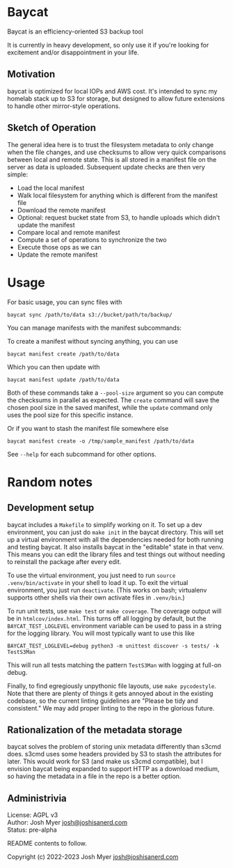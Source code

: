 # Baycat

Baycat is an efficiency-oriented S3 backup tool

It is currently in heavy development, so only use it if you're looking
for excitement and/or disappointment in your life.

## Motivation

baycat is optimized for local IOPs and AWS cost.  It's intended to
sync my homelab stack up to S3 for storage, but designed to allow
future extensions to handle other mirror-style operations.


## Sketch of Operation

The general idea here is to trust the filesystem metadata to only
change when the file changes, and use checksums to allow very quick
comparisons between local and remote state.  This is all stored in a
manifest file on the server as data is uploaded.  Subsequent update
checks are then very simple:

* Load the local manifest
* Walk local filesystem for anything which is different from the
  manifest file
* Download the remote manifest
* Optional: request bucket state from S3, to handle uploads which didn't update the manifest
* Compare local and remote manifest
* Compute a set of operations to synchronize the two
* Execute those ops as we can
* Update the remote manifest


# Usage

For basic usage, you can sync files with

`baycat sync /path/to/data s3://bucket/path/to/backup/`

You can manage manifests with the manifest subcommands:

To create a manifest without syncing anything, you can use

`baycat manifest create /path/to/data`

Which you can then update with

`baycat manifest update /path/to/data`

Both of these commands take a `--pool-size` argument so you can
compute the checksums in parallel as expected.  The `create` command
will save the chosen pool size in the saved manifest, while the
`update` command only uses the pool size for this specific instance.

Or if you want to stash the manifest file somewhere else

`baycat manifest create -o /tmp/sample_manifest /path/to/data`

See `--help` for each subcommand for other options.

# Random notes

## Development setup

baycat includes a `Makefile` to simplify working on it.  To set up a
dev environment, you can just do `make init` in the baycat directory.
This will set up a virtual environment with all the dependencies
needed for both running and testing baycat.  It also installs baycat
in the "editable" state in that venv.  This means you can edit the
library files and test things out without needing to reinstall the
package after every edit.

To use the virtual environment, you just need to run `source
.venv/bin/activate` in your shell to load it up.  To exit the virtual
environment, you just run `deactivate`.  (This works on bash;
virtualenv supports other shells via their own activate files in
`.venv/bin`.)

To run unit tests, use `make test` or `make coverage`.  The coverage
output will be in `htmlcov/index.html`.  This turns off all logging by
default, but the `BAYCAT_TEST_LOGLEVEL` environment variable can be
used to pass in a string for the logging library.  You will most
typically want to use this like

```
BAYCAT_TEST_LOGLEVEL=debug python3 -m unittest discover -s tests/ -k
TestS3Man
```

This will run all tests matching the pattern `TestS3Man` with logging
at full-on debug.

Finally, to find egregiously unpythonic file layouts, use `make
pycodestyle`.  Note that there are plenty of things it gets annoyed
about in the existing codebase, so the current linting guidelines are
"Please be tidy and consistent."  We may add proper linting to the
repo in the glorious future.



## Rationalization of the metadata storage

baycat solves the problem of storing unix metadata differently than
s3cmd does.  s3cmd uses some headers provided by S3 to stash the
attributes for later.  This would work for S3 (and make us s3cmd
compatible), but I envision baycat being expanded to support HTTP as a
download medium, so having the metadata in a file in the repo is a
better option.

## Administrivia

License: AGPL v3 <br/>
Author: Josh Myer <josh@joshisanerd.com> <br/>
Status: pre-alpha

README contents to follow.

Copyright (c) 2022-2023 Josh Myer <josh@joshisanerd.com>

